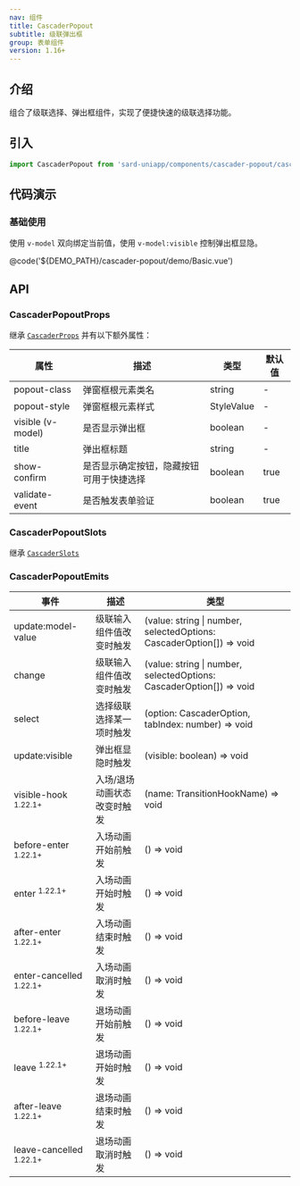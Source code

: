 ```yaml
---
nav: 组件
title: CascaderPopout
subtitle: 级联弹出框
group: 表单组件
version: 1.16+
---
```


## 介绍

组合了级联选择、弹出框组件，实现了便捷快速的级联选择功能。

## 引入

```ts
import CascaderPopout from 'sard-uniapp/components/cascader-popout/cascader-popout.vue'
```

## 代码演示

### 基础使用

使用 `v-model` 双向绑定当前值，使用 `v-model:visible` 控制弹出框显隐。

@code('${DEMO_PATH}/cascader-popout/demo/Basic.vue')

## API

### CascaderPopoutProps

继承 [`CascaderProps`](./cascader#CascaderProps) 并有以下额外属性：

| 属性              | 描述                                     | 类型       | 默认值 |
| ----------------- | ---------------------------------------- | ---------- | ------ |
| popout-class      | 弹窗框根元素类名                         | string     | -      |
| popout-style      | 弹窗框根元素样式                         | StyleValue | -      |
| visible (v-model) | 是否显示弹出框                           | boolean    | -      |
| title             | 弹出框标题                               | string     | -      |
| show-confirm      | 是否显示确定按钮，隐藏按钮可用于快捷选择 | boolean    | true   |
| validate-event    | 是否触发表单验证                         | boolean    | true   |

### CascaderPopoutSlots

继承 [`CascaderSlots`](./cascader#CascaderSlots)

### CascaderPopoutEmits

| 事件                               | 描述                        | 类型                                                                 |
| ---------------------------------- | --------------------------- | -------------------------------------------------------------------- |
| update:model-value                 | 级联输入组件值改变时触发    | (value: string \| number, selectedOptions: CascaderOption[]) => void |
| change                             | 级联输入组件值改变时触发    | (value: string \| number, selectedOptions: CascaderOption[]) => void |
| select                             | 选择级联选择某一项时触发    | (option: CascaderOption, tabIndex: number) => void                   |
| update:visible                     | 弹出框显隐时触发            | (visible: boolean) => void                                           |
| visible-hook <sup>1.22.1+</sup>    | 入场/退场动画状态改变时触发 | (name: TransitionHookName) => void                                   |
| before-enter <sup>1.22.1+</sup>    | 入场动画开始前触发          | () => void                                                           |
| enter <sup>1.22.1+</sup>           | 入场动画开始时触发          | () => void                                                           |
| after-enter <sup>1.22.1+</sup>     | 入场动画结束时触发          | () => void                                                           |
| enter-cancelled <sup>1.22.1+</sup> | 入场动画取消时触发          | () => void                                                           |
| before-leave <sup>1.22.1+</sup>    | 退场动画开始前触发          | () => void                                                           |
| leave <sup>1.22.1+</sup>           | 退场动画开始时触发          | () => void                                                           |
| after-leave <sup>1.22.1+</sup>     | 退场动画结束时触发          | () => void                                                           |
| leave-cancelled <sup>1.22.1+</sup> | 退场动画取消时触发          | () => void                                                           |

